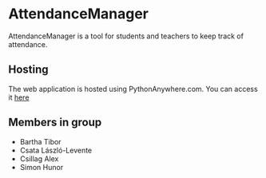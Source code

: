 # AttendanceManager

AttendanceManager is a tool for students and teachers to keep track of attendance.

## Hosting

The web application is hosted using PythonAnywhere.com. You can access it [here](https://sapientiaattendancemanager.pythonanywhere.com)

## Members in group
- Bartha Tibor
- Csata László-Levente
- Csillag Alex
- Simon Hunor
